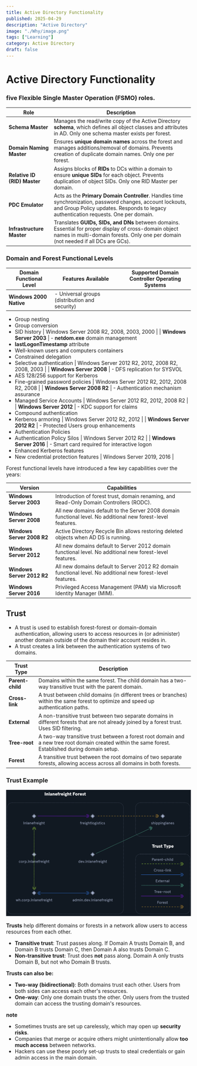 ```yaml
---
title: Active Directory Functionality
published: 2025-04-29
description: "Active Directory"
image: "./Why/image.png"
tags: ["Learning"]
category: Active Directory
draft: false
---
```


# Active Directory Functionality

### five Flexible Single Master Operation (FSMO) roles.

| **Role** | **Description** |
| --- | --- |
| **Schema Master** | Manages the read/write copy of the Active Directory **schema**, which defines all object classes and attributes in AD. Only one schema master exists per forest. |
| **Domain Naming Master** | Ensures **unique domain names** across the forest and manages additions/removal of domains. Prevents creation of duplicate domain names. Only one per forest. |
| **Relative ID (RID) Master** | Assigns blocks of **RIDs** to DCs within a domain to ensure **unique SIDs** for each object. Prevents duplication of object SIDs. Only one RID Master per domain. |
| **PDC Emulator** | Acts as the **Primary Domain Controller**. Handles time synchronization, password changes, account lockouts, and Group Policy updates. Responds to legacy authentication requests. One per domain. |
| **Infrastructure Master** | Translates **GUIDs, SIDs, and DNs** between domains. Essential for proper display of cross-domain object names in multi-domain forests. Only one per domain (not needed if all DCs are GCs). |

### Domain and Forest Functional Levels

| **Domain Functional Level** | **Features Available** | **Supported Domain Controller Operating Systems** |
| --- | --- | --- |
| **Windows 2000 Native** | - Universal groups (distribution and security)
- Group nesting
- Group conversion
- SID history | Windows Server 2008 R2, 2008, 2003, 2000 |
| **Windows Server 2003** | - **netdom.exe** domain management
- **lastLogonTimestamp** attribute
- Well-known users and computers containers
- Constrained delegation
- Selective authentication | Windows Server 2012 R2, 2012, 2008 R2, 2008, 2003 |
| **Windows Server 2008** | - DFS replication for SYSVOL
- AES 128/256 support for Kerberos
- Fine-grained password policies | Windows Server 2012 R2, 2012, 2008 R2, 2008 |
| **Windows Server 2008 R2** | - Authentication mechanism assurance
- Managed Service Accounts | Windows Server 2012 R2, 2012, 2008 R2 |
| **Windows Server 2012** | - KDC support for claims
- Compound authentication
- Kerberos armoring | Windows Server 2012 R2, 2012 |
| **Windows Server 2012 R2** | - Protected Users group enhancements
- Authentication Policies
- Authentication Policy Silos | Windows Server 2012 R2 |
| **Windows Server 2016** | - Smart card required for interactive logon
- Enhanced Kerberos features
- New credential protection features | Windows Server 2019, 2016 |

Forest functional levels have introduced a few key capabilities over the years:

| **Version** | **Capabilities** |
| --- | --- |
| **Windows Server 2003** | Introduction of forest trust, domain renaming, and Read-Only Domain Controllers (RODC). |
| **Windows Server 2008** | All new domains default to the Server 2008 domain functional level. No additional new forest-level features. |
| **Windows Server 2008 R2** | Active Directory Recycle Bin allows restoring deleted objects when AD DS is running. |
| **Windows Server 2012** | All new domains default to Server 2012 domain functional level. No additional new forest-level features. |
| **Windows Server 2012 R2** | All new domains default to Server 2012 R2 domain functional level. No additional new forest-level features. |
| **Windows Server 2016** | Privileged Access Management (PAM) via Microsoft Identity Manager (MIM). |

## Trust

- A trust is used to establish forest-forest or domain-domain authentication, allowing users to access resources in (or administer) another domain outside of the domain their account resides in.
- A trust creates a link between the authentication systems of two domains.

| **Trust Type** | **Description** |
| --- | --- |
| **Parent-child** | Domains within the same forest. The child domain has a two-way transitive trust with the parent domain. |
| **Cross-link** | A trust between child domains (in different trees or branches) within the same forest to optimize and speed up authentication paths. |
| **External** | A non-transitive trust between two separate domains in different forests that are not already joined by a forest trust. Uses SID filtering. |
| **Tree-root** | A two-way transitive trust between a forest root domain and a new tree root domain created within the same forest. Established during domain setup. |
| **Forest** | A transitive trust between the root domains of two separate forests, allowing access across all domains in both forests. |

### Trust Example

![alt text](<Active Directory Functionality/image.png>)

**Trusts** help different domains or forests in a network allow users to access resources from each other.

- **Transitive trust**: Trust passes along. If Domain A trusts Domain B, and Domain B trusts Domain C, then Domain A also trusts Domain C.
- **Non-transitive trust**: Trust does **not** pass along. Domain A only trusts Domain B, but not who Domain B trusts.

**Trusts can also be:**

- **Two-way (bidirectional)**: Both domains trust each other. Users from both sides can access each other's resources.
- **One-way**: Only one domain trusts the other. Only users from the trusted domain can access the trusting domain's resources.

**note**

- Sometimes trusts are set up carelessly, which may open up **security risks**.
- Companies that merge or acquire others might unintentionally allow **too much access** between networks.
- Hackers can use these poorly set-up trusts to steal credentials or gain admin access in the main domain.